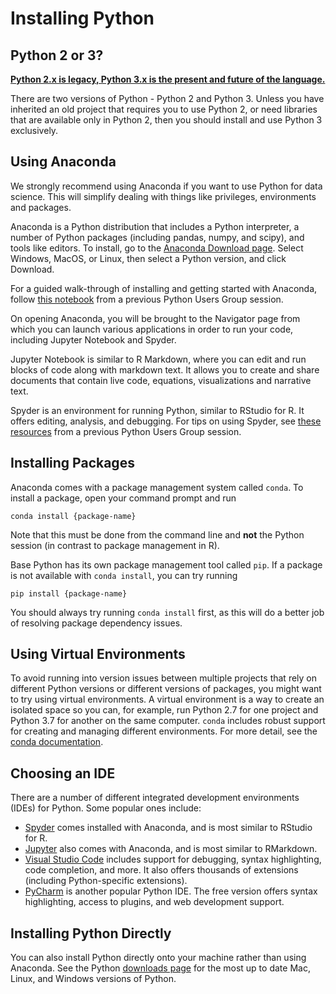 # Installing Python

## Python 2 or 3? 

[**Python 2.x is legacy, Python 3.x is the present and future of the language.**](https://wiki.python.org/moin/Python2orPython3)

There are two versions of Python - Python 2 and Python 3. Unless you have inherited an old project that requires you to use Python 2, or need libraries that are available only in Python 2, then you should install and use Python 3 exclusively.

## Using Anaconda 

We strongly recommend using Anaconda if you want to use Python for data science. This will simplify dealing with things like privileges, environments and packages. 

Anaconda is a Python distribution that includes a Python interpreter, a number of Python packages (including pandas, numpy, and scipy), and tools like editors. To install, go to the [Anaconda Download page](https://www.anaconda.com/distribution/#download-section). Select Windows, MacOS, or Linux, then select a Python version, and click Download.

For a guided walk-through of installing and getting started with Anaconda, follow [this notebook](https://github.com/UI-Research/python-resources/blob/main/notebooks/anaconda-installation.ipynb) from a previous Python Users Group session. 

On opening Anaconda, you will be brought to the Navigator page from which you can launch various applications in order to run your code, including Jupyter Notebook and Spyder. 

Jupyter Notebook is similar to R Markdown, where you can edit and run blocks of code along with markdown text. It allows you to create and share documents that contain live code, equations, visualizations and narrative text. 

Spyder is an environment for running Python, similar to RStudio for R. It offers editing, analysis, and debugging. For tips on using Spyder, see [these resources](https://urbanorg.box.com/s/3raiuvsykulh290884xkogduzbdhi371) from a previous Python Users Group session. 

## Installing Packages 

Anaconda comes with a package management system called `conda`. To install a package, open your command prompt and run 

`conda install {package-name}`

Note that this must be done from the command line and **not** the Python session (in contrast to package management in R).

Base Python has its own package management tool called `pip`. If a package is not available with `conda install`, you can try running 

`pip install {package-name}`

You should always try running `conda install` first, as this will do a better job of resolving package dependency issues.

## Using Virtual Environments 
 
To avoid running into version issues between multiple projects that rely on different Python versions or different versions of packages, you might want to try using virtual environments. A virtual environment is a way to create an isolated space so you can, for example, run Python 2.7 for one project and Python 3.7 for another on the same computer. `conda` includes robust support for creating and managing different environments. For more detail, see the [conda documentation](https://docs.conda.io/projects/conda/en/latest/user-guide/tasks/manage-environments.html). 

## Choosing an IDE 

There are a number of different integrated development environments (IDEs) for Python. Some popular ones include:

* [Spyder](https://www.spyder-ide.org/) comes installed with Anaconda, and is most similar to RStudio for R. 
* [Jupyter](https://jupyter.org/) also comes with Anaconda, and is most similar to RMarkdown.
* [Visual Studio Code](https://code.visualstudio.com/) includes support for debugging, syntax highlighting, code completion, and more. It also offers thousands of extensions (including Python-specific extensions). 
* [PyCharm](https://www.jetbrains.com/pycharm/) is another popular Python IDE. The free version offers syntax highlighting, access to plugins, and web development support.

## Installing Python Directly

You can also install Python directly onto your machine rather than using Anaconda. See the Python [downloads page](https://www.python.org/downloads/) for the most up to date Mac, Linux, and Windows versions of Python. 